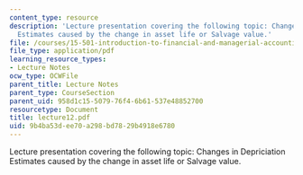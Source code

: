 ```yaml
---
content_type: resource
description: 'Lecture presentation covering the following topic: Changes in Depriciation
  Estimates caused by the change in asset life or Salvage value.'
file: /courses/15-501-introduction-to-financial-and-managerial-accounting-spring-2004/9b4ba53dee70a298bd7829b4918e6780_lecture12.pdf
file_type: application/pdf
learning_resource_types:
- Lecture Notes
ocw_type: OCWFile
parent_title: Lecture Notes
parent_type: CourseSection
parent_uid: 958d1c15-5079-76f4-6b61-537e48852700
resourcetype: Document
title: lecture12.pdf
uid: 9b4ba53d-ee70-a298-bd78-29b4918e6780
---
```

Lecture presentation covering the following topic: Changes in Depriciation Estimates caused by the change in asset life or Salvage value.


